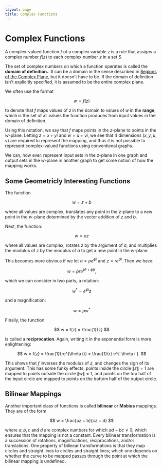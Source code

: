 ```yaml
---
layout: page
title: Complex Functions
---
```


# Complex Functions

A complex-valued function $f$ of a complex variable $z$ is a rule that assigns a complex number $f(z)$ to each complex number $z$ in a set $S$.

The set of complex numbers on which a function operates is called the **domain of definition.**. It can be a domain in the sense described in [Regions of the Complex Plane](regions-of-the-complex-plane.html), but it doesn't have to be. If the domain of definition isn't explicitly specified, it is assumed to be the entire complex plane.

We often use the format

$$ w = f(z) $$

to denote that $f$ maps values of $z$ in the domain to values of $w$ in the **range**, which is the set of all values the function produces from input values in the domain of definition.

Using this notation, we say that $f$ maps points in the $z$-plane to points in the $w$-plane. Letting $z = x + yi$ and $w = u + vi$, we see that 4 dimensions ($x,y,u,v$) are required to represent the mapping, and thus it is not possible to represent complex-valued functions using conventional graphs.

We can, how ever, represent input sets in the $z$-plane in one graph and output sets in the $w$-plane in another graph to get some notion of how the mapping works.

## Some Geometricly Interesting Functions

The function

$$ w = z + b $$

where all values are complex, translates any point in the $z$-plane to a new point in the $w$-plane determined by the vector addition of $z$ and $b$.

Next, the function:

$$ w = az $$

where all values are complex, rotates $z$ by the argument of $a$, and multiplies the modulus of $z$ by the modulus of $a$ to get a new point in the $w$-plane.

This becomes more obvious if we let $a = pe^{\phi i}$ and $z = re^{\theta i}$. Then we have:

$$ w = pre^{(\theta + \phi)i}, $$

which we can consider in two parts, a rotation:

$$ w^* = e^{\phi i}z $$

and a magnification:

$$ w = pw^* $$

Finally, the function:

$$ w = f(z) = \frac{1}{z} $$

is called a **reciprocation**. Again, writing it in the exponential form is more enlightening:

$$ w = f(z) = \frac{1}{re^{\theta i}} = \frac{1}{r} e^{-\theta i }. $$

This shows that $f$ inverses the modulus of $z$, and changes the sign of its argument. This has some funky effects; points inside the circle $\|z\| = 1$ are mapped to points outside the circle $\|w\| = 1$, and points on the top half of the input circle are mapped to points on the bottom half of the output circle.

## Bilinear Mappings

Another important class of functions is called **bilinear** or **Mobius** mappings. They are of the form

$$ w = \frac{az + b}{cz + d} $$

where $a, b, c$ and $d$ are complex numbers for which $ad - bc \neq 0$, which ensures that the mapping is not a constant. Every bilinear transformation is a succession of rotations, magnifications, reciprocations, and/or translations. One property of bilinear transformations is that they map circles and straight lines to circles and straight lines; which one depends on whether the curve to be mapped passes through the point at which the bilinear mapping is undefined.
